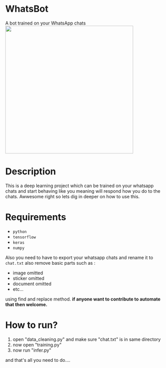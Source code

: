 # WhatsBot
A bot trained on your WhatsApp chats<br>
<img src="https://user-images.githubusercontent.com/58453222/167246175-284560dd-0da1-4348-b0b6-98d4c7328c3f.png" height=400px>
<h1>Description</h1>
This is a deep learning project which can be trained on your whatsapp chats and start behaving like you meaning will respond how you do to the chats. Awwesome right so lets dig in deeper on how to use this.
<br>

<h1>Requirements</h1>
<ul>
  <li><code>python</code></li>
  <li><code>tensorflow</code></li>
  <li><code>keras</code></li>
  <li><code>numpy</code></li>
</ul>

Also you need to have to export your whatsapp chats and rename it to <code>chat.txt</code> also remove basic parts such as :
<ul>
  <li>image omitted</li>
  <li>sticker omitted</li>
  <li>document omitted</li>
  <li>etc...</li>
</ul>
using find and replace method.
<b>if anyone want to contribute to automate that then welcome.</b>

<h1>How to run?</h1>
<ol>
  <li>open "data_cleaning.py" and make sure "chat.txt" is in same directory</li>
  <li>now open "training.py"</li>
  <li>now run "infer.py"</li>
</ol>
and that's all you need to do....
